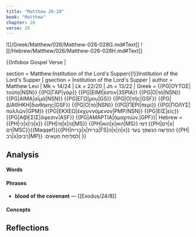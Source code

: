 ```yaml
---
title: "Matthew 26:28"
book: "Matthew"
chapter: 26
verse: 28
---
```

![[/Greek/Matthew/026/Matthew-026-028G.md#Text]]
![[/Hebrew/Matthew/026/Matthew-026-028H.md#Text]]

{{Infobox Gospel Verse |

  section = Matthew:Institution of the Lord's Supper{{!}}Institution of the Lord's Supper |
  gsection = Institution of the Lord's Supper |
  author = Matthew Levi |
  Mk = 14/24 |
  Lk = 22/20 |
  Jn = 13/22 |
  Greek = {{PG|ΟΥΤΟΣ|τοῦτο|NSN}} {{PG|ΓΑΡ|γάρ}} {{PG|ΕΙΜΙ|ἐστιν|3SPIA}} {{PG|Ο|τὸ|NSN}} {{PG|ΑΙΜΑ|αἷμά|NSN}} {{PG|ΕΓΩ|μου|GS}} {{PG|Ο|τῆς|GSF}} {{PG|ΔΙΑΘΗΚΗ|διαθήκης|GSF}} {{PG|Ο|τὸ|NSN}} {{PG|ΠΕΡΙ|περὶ}} {{PG|ΠΟΛΥΣ|πολλῶν|GPM}} {{PG|ΕΚΧΕΩ|ἐκχυννόμενον|PMP/NSN}} {{PG|ΕΙΣ|εἰς}} {{PG|ΑΦΕΣΙΣ|ἄφεσιν|ASF}} {{PG|ΑΜΑΡΤΙΑ|ἁμαρτιῶν.|GPF}}|
  Hebrew = {{PH|כִּי|x|כִּי|x}} {{PH|זֶה|x|זֶה|MS}} {{PH|הוא|x|הוּא|MS}}
דָּמִי
{{PH|דם|x|דַּם|MSC}}{{Maqqef}}{{PH|בְּרִית|x|בְּרִית|FS|הַ|x|הַ|x}}
הַחֲדָשָׁה
הַנִּשְׁפָּךְ
בְּעַד
{{PH|רַב|x|רַבִּים|MP}}
לִסְלִיחַת
חֲטָאִים
׃|
}}

## Analysis

#### Words

#### Phrases
- **blood of the covenant** — [[Exodus/24/8]]

#### Concepts

## Reflections
